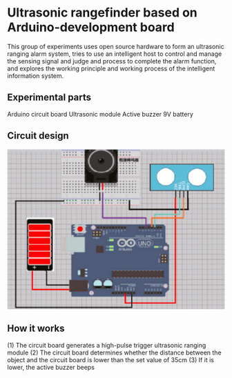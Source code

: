 # Ultrasonic rangefinder based on Arduino-development board
This group of experiments uses open source hardware to form an ultrasonic ranging alarm system, tries to use an intelligent host to control and manage the sensing signal and judge and process to complete the alarm function, and explores the working principle and working process of the intelligent information system.
## Experimental parts
Arduino circuit board
Ultrasonic module
Active buzzer
9V battery
## Circuit design
![Circuit design](https://github.com/liwei3699/Ultrasonic-rangefinder-based-on-Arduino-development-board/blob/main/%E7%94%B5%E8%B7%AF%E5%9B%BE%E8%AE%BE%E8%AE%A1.png)
## How it works
(1) The circuit board generates a high-pulse trigger ultrasonic ranging module
(2) The circuit board determines whether the distance between the object and the circuit board is lower than the set value of 35cm
(3) If it is lower, the active buzzer beeps
